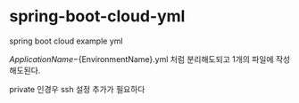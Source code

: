 # spring-boot-cloud-yml
spring boot cloud example yml 


${ApplicationName}-${EnvironmentName}.yml 처럼 분리해도되고 1개의 파일에 작성해도된다.

private 인경우 ssh 설정 추가가 필요하다
